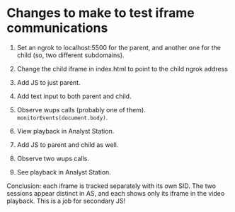 # Changes to make to test iframe communications

1. Set an ngrok to localhost:5500 for the parent, and another one for the child (so, two different subdomains).

2. Change the child iframe in index.html to point to the child ngrok address

3. Add JS to just parent.

4. Add text input to both parent and child.

5. Observe wups calls (probably one of them). `monitorEvents(document.body)`.

6. View playback in Analyst Station.

7. Add JS to parent and child as well.

8. Observe two wups calls.

9. See playback in Analyst Station.

Conclusion: each iframe is tracked separately with its own SID. The two sessions appear distinct in AS, and each shows only its iframe in the video playback. This is a job for secondary JS!

